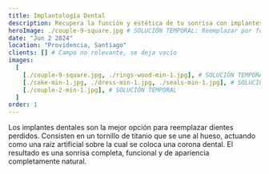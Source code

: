 ```yaml
---
title: Implantología Dental
description: Recupera la función y estética de tu sonrisa con implantes de titanio de última generación.
heroImage: ./couple-9-square.jpg # SOLUCIÓN TEMPORAL: Reemplazar por foto de implante
date: "Jun 2 2024"
location: "Providencia, Santiago"
clients: [] # Campo no relevante, se deja vacío
images:
  [
    [./couple-9-square.jpg, ./rings-wood-min-1.jpg], # SOLUCIÓN TEMPORAL
    [./cake-min-1.jpg, ./dress-min-1.jpg, ./seals-min-1.jpg], # SOLUCIÓN TEMPORAL
    [./couple-2-min-1.jpg], # SOLUCIÓN TEMPORAL
  ]
order: 1
---
```


Los implantes dentales son la mejor opción para reemplazar dientes perdidos. Consisten en un tornillo de titanio que se une al hueso, actuando como una raíz artificial sobre la cual se coloca una corona dental. El resultado es una sonrisa completa, funcional y de apariencia completamente natural.
